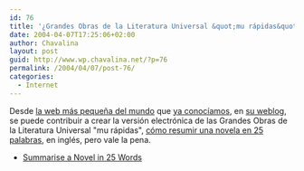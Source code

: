 ```yaml
---
id: 76
title: '¿Grandes Obras de la Literatura Universal &quot;mu rápidas&quot; inglis version?'
date: 2004-04-07T17:25:06+02:00
author: Chavalina
layout: post
guid: http://www.wp.chavalina.net/?p=76
permalink: /2004/04/07/post-76/
categories:
  - Internet
---
```

Desde <a href="http://www.guimp.com/" target="_blank">la web más pequeña del mundo</a> que <a href="http://www.chavalina.net/comentar.php?idpost=68" target="_self">ya conocíamos</a>, en <a href="http://www.guimp.com/blog/blog040301.html" target="_blank">su weblog</a>, se puede contribuir a crear la versión electrónica de las Grandes Obras de la Literatura Universal "mu rápidas", <a href="http://ilx.wh3rd.net/thread.php?msgid=4328588" target="_blank">cómo resumir una novela en 25 palabras</a>, en inglés, pero vale la pena. 

  * <a href="http://ilx.wh3rd.net/thread.php?msgid=4328588" target="_blank">Summarise a Novel in 25 Words<br /> </a>
